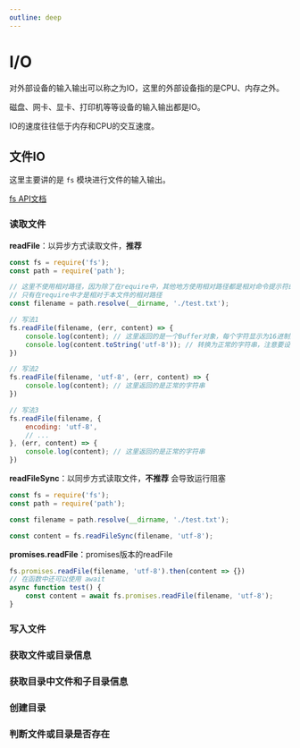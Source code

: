 ```yaml
---
outline: deep
---
```


# I/O

对外部设备的输入输出可以称之为IO，这里的外部设备指的是CPU、内存之外。

磁盘、网卡、显卡、打印机等等设备的输入输出都是IO。

IO的速度往往低于内存和CPU的交互速度。

## 文件IO 

这里主要讲的是 `fs` 模块进行文件的输入输出。

[fs API文档](https://nodejs.org/docs/latest/api/fs.html)

### 读取文件

**readFile**：以异步方式读取文件，**推荐**

```js
const fs = require('fs');
const path = require('path');

// 这里不使用相对路径，因为除了在require中，其他地方使用相对路径都是相对命令提示符的路径
// 只有在require中才是相对于本文件的相对路径
const filename = path.resolve(__dirname, './test.txt');

// 写法1
fs.readFile(filename, (err, content) => {
    console.log(content); // 这里返回的是一个Buffer对象，每个字符显示为16进制数字
    console.log(content.toString('utf-8')); // 转换为正常的字符串，注意要设置编码字符集
})

// 写法2
fs.readFile(filename, 'utf-8', (err, content) => {
    console.log(content); // 这里返回的是正常的字符串
})

// 写法3
fs.readFile(filename, {
    encoding: 'utf-8',
    // ...
}, (err, content) => {
    console.log(content); // 这里返回的是正常的字符串
})
```

**readFileSync**：以同步方式读取文件，**不推荐** 会导致运行阻塞

```js
const fs = require('fs');
const path = require('path');

const filename = path.resolve(__dirname, './test.txt');

const content = fs.readFileSync(filename, 'utf-8');
```

**promises.readFile**：promises版本的readFile

```js
fs.promises.readFile(filename, 'utf-8').then(content => {})
// 在函数中还可以使用 await
async function test() {
    const content = await fs.promises.readFile(filename, 'utf-8');
}
```

### 写入文件
### 获取文件或目录信息
### 获取目录中文件和子目录信息
### 创建目录
### 判断文件或目录是否存在
